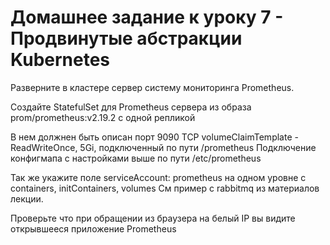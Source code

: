 # Домашнее задание к уроку 7 - Продвинутые абстракции Kubernetes

Разверните в кластере сервер системy мониторинга Prometheus.

Создайте StatefulSet для Prometheus сервера из образа prom/prometheus:v2.19.2 с одной репликой

В нем должнен быть описан порт 9090 TCP volumeClaimTemplate - ReadWriteOnce, 5Gi, подключенный по пути /prometheus Подключение конфигмапа с настройками выше по пути /etc/prometheus

Так же укажите поле serviceAccount: prometheus на одном уровне с containers, initContainers, volumes См пример с rabbitmq из материалов лекции.

Проверьте что при обращении из браузера на белый IP вы видите открывшееся приложение Prometheus







